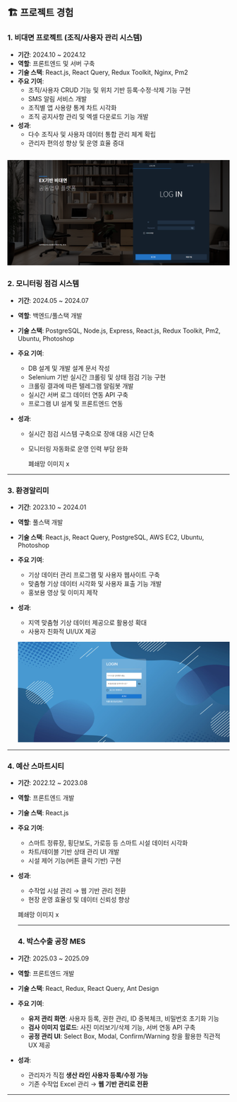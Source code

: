 ## 🏗️ 프로젝트 경험

### 1. 비대면 프로젝트 (조직/사용자 관리 시스템)

- **기간**: 2024.10 ~ 2024.12
- **역할**: 프론트엔드 및 서버 구축
- **기술 스택**: React.js, React Query, Redux Toolkit, Nginx, Pm2
- **주요 기여**:
  - 조직/사용자 CRUD 기능 및 위치 기반 등록·수정·삭제 기능 구현
  - SMS 알림 서비스 개발
  - 조직별 앱 사용량 통계 차트 시각화
  - 조직 공지사항 관리 및 엑셀 다운로드 기능 개발
- **성과**:
  - 다수 조직사 및 사용자 데이터 통합 관리 체계 확립
  - 관리자 편의성 향상 및 운영 효율 증대

## ![alt text](./img/image.png)

### 2. 모니터링 점검 시스템

- **기간**: 2024.05 ~ 2024.07
- **역할**: 백엔드/풀스택 개발
- **기술 스택**: PostgreSQL, Node.js, Express, React.js, Redux Toolkit, Pm2, Ubuntu, Photoshop
- **주요 기여**:
  - DB 설계 및 개발 설계 문서 작성
  - Selenium 기반 실시간 크롤링 및 상태 점검 기능 구현
  - 크롤링 결과에 따른 텔레그램 알림봇 개발
  - 실시간 서버 로그 데이터 연동 API 구축
  - 프로그램 UI 설계 및 프론트엔드 연동
- **성과**:

  - 실시간 점검 시스템 구축으로 장애 대응 시간 단축
  - 모니터링 자동화로 운영 인력 부담 완화

    폐쇄망 이미지 x

---

### 3. 환경알리미

- **기간**: 2023.10 ~ 2024.01
- **역할**: 풀스택 개발
- **기술 스택**: React.js, React Query, PostgreSQL, AWS EC2, Ubuntu, Photoshop
- **주요 기여**:
  - 기상 데이터 관리 프로그램 및 사용자 웹사이트 구축
  - 맞춤형 기상 데이터 시각화 및 사용자 표출 기능 개발
  - 홍보용 영상 및 이미지 제작
- **성과**:

  - 지역 맞춤형 기상 데이터 제공으로 활용성 확대
  - 사용자 친화적 UI/UX 제공

  ![alt text](./img/image1.png)

---

### 4. 예산 스마트시티

- **기간**: 2022.12 ~ 2023.08
- **역할**: 프론트엔드 개발
- **기술 스택**: React.js
- **주요 기여**:
  - 스마트 정류장, 횡단보도, 가로등 등 스마트 시설 데이터 시각화
  - 차트/테이블 기반 상태 관리 UI 개발
  - 시설 제어 기능(버튼 클릭 기반) 구현
- **성과**:

  - 수작업 시설 관리 → 웹 기반 관리 전환
  - 현장 운영 효율성 및 데이터 신뢰성 향상

  폐쇄망 이미지 x

  ***

  ### 4. 박스수출 공장 MES

- **기간**: 2025.03 ~ 2025.09
- **역할**: 프론트엔드 개발
- **기술 스택**: React, Redux, React Query, Ant Design
- **주요 기여**:
  - **유저 관리 화면**: 사용자 등록, 권한 관리, ID 중복체크, 비밀번호 초기화 기능
  - **검사 이미지 업로드**: 사진 미리보기/삭제 기능, 서버 연동 API 구축
  - **공정 관리 UI**: Select Box, Modal, Confirm/Warning 창을 활용한 직관적 UX 제공
- **성과**:
  - 관리자가 직접 **생산 라인 사용자 등록/수정 가능**
  - 기존 수작업 Excel 관리 → **웹 기반 관리로 전환**

---
